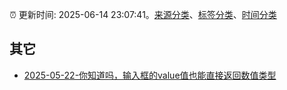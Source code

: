 :alarm_clock: 更新时间: 2025-06-14 23:07:41。[来源分类](../README.md)、[标签分类](../TAGS.md)、[时间分类](../TIMELINE.md)

## 其它




- [2025-05-22-你知道吗，输入框的value值也能直接返回数值类型](https://www.zhangxinxu.com/wordpress/2025/05/input-value-valueasnumber/) 
